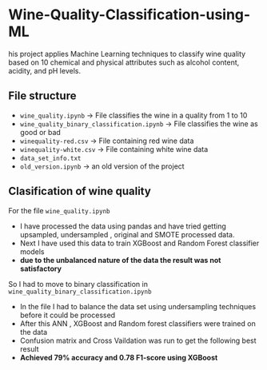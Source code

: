 # Wine-Quality-Classification-using-ML
his project applies Machine Learning techniques to classify wine quality based on 10 chemical and physical attributes such as alcohol content, acidity, and pH levels.

## File structure 
* `wine_quality.ipynb` -> File classifies the wine in a quality from 1 to 10
* `wine_quality_binary_classification.ipynb` -> File classifies the wine  as good or bad
* `winequality-red.csv` -> File containing red wine data
* `winequality-white.csv` -> File containing white wine data 
* `data_set_info.txt` 
* `old_version.ipynb` -> an old version of the project

## Clasification of wine quality 

For the file `wine_quality.ipynb`
* I have processed the data using pandas and have tried getting upsampled, undersampled , original and SMOTE processed data. 
* Next I have used this data to train XGBoost and Random Forest classifier models
* **due to the unbalanced nature of the data the result was not satisfactory**

So I had to move to binary classification in `wine_quality_binary_classification.ipynb`
* In the file I had to balance the data set using undersampling techniques before it could be processed
* After this ANN , XGBoost and Random forest classifiers were trained on the data
* Confusion matrix and Cross Vaildation was run to get the following best result
* **Achieved 79% accuracy and 0.78 F1-score using XGBoost**